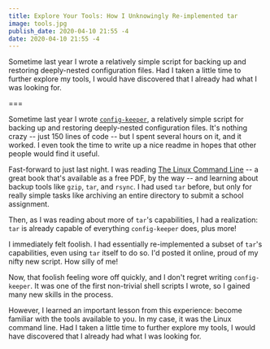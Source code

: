```yaml
---
title: Explore Your Tools: How I Unknowingly Re-implemented tar
image: tools.jpg
publish_date: 2020-04-10 21:55 -4
date: 2020-04-10 21:55 -4
---
```


Sometime last year I wrote a relatively simple script for backing up and restoring deeply-nested configuration files. Had I taken a little time to further explore my tools, I would have discovered that I already had what I was looking for.

===

Sometime last year I wrote [`config-keeper`](https://github.com/jasonccox/config-keeper), a relatively simple script for backing up and restoring deeply-nested configuration files. It's nothing crazy -- just 150 lines of code -- but I spent several hours on it, and it worked. I even took the time to write up a nice readme in hopes that other people would find it useful.

Fast-forward to just last night. I was reading [The Linux Command Line](http://linuxcommand.org/tlcl.php) -- a great book that's available as a free PDF, by the way -- and learning about backup tools like `gzip`, `tar`, and `rsync`. I had used `tar` before, but only for really simple tasks like archiving an entire directory to submit a school assignment.

Then, as I was reading about more of `tar`'s capabilities, I had a realization: `tar` is already capable of everything `config-keeper` does, plus more!

I immediately felt foolish. I had essentially re-implemented a subset of `tar`'s capabilities, even using `tar` itself to do so. I'd posted it online, proud of my nifty new script. How silly of me!

Now, that foolish feeling wore off quickly, and I don't regret writing `config-keeper`. It was one of the first non-trivial shell scripts I wrote, so I gained many new skills in the process.

However, I learned an important lesson from this experience: become familiar with the tools available to you. In my case, it was the Linux command line. Had I taken a little time to further explore my tools, I would have discovered that I already had what I was looking for.

